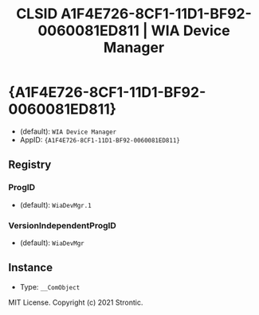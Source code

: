 ﻿---
title: "CLSID A1F4E726-8CF1-11D1-BF92-0060081ED811 | WIA Device Manager"
excerpt: What is COM-Object CLSID A1F4E726-8CF1-11D1-BF92-0060081ED811?
---

# {A1F4E726-8CF1-11D1-BF92-0060081ED811}

* (default): `WIA Device Manager`
* AppID: `{A1F4E726-8CF1-11D1-BF92-0060081ED811}`

## Registry


### ProgID

* (default): `WiaDevMgr.1`

### VersionIndependentProgID

* (default): `WiaDevMgr`

## Instance

* Type: `__ComObject`

MIT License. Copyright (c) 2021 Strontic.


